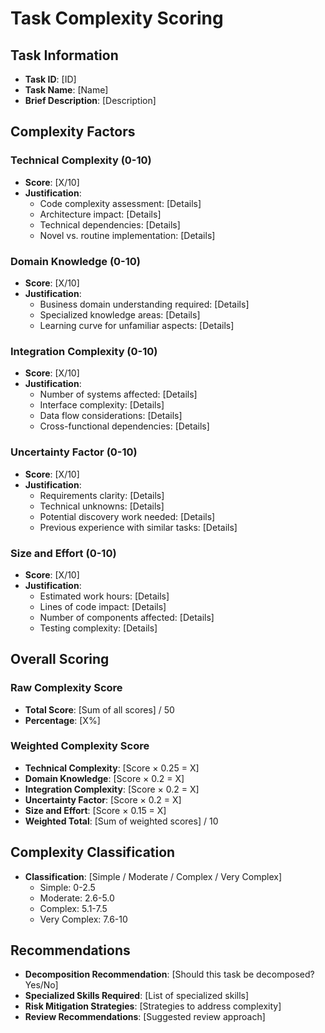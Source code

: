 # Task Complexity Scoring

## Task Information
- **Task ID**: [ID]
- **Task Name**: [Name]
- **Brief Description**: [Description]

## Complexity Factors

### Technical Complexity (0-10)
- **Score**: [X/10]
- **Justification**: 
  - Code complexity assessment: [Details]
  - Architecture impact: [Details]
  - Technical dependencies: [Details]
  - Novel vs. routine implementation: [Details]

### Domain Knowledge (0-10) 
- **Score**: [X/10]
- **Justification**:
  - Business domain understanding required: [Details]
  - Specialized knowledge areas: [Details]
  - Learning curve for unfamiliar aspects: [Details]

### Integration Complexity (0-10)
- **Score**: [X/10]
- **Justification**:
  - Number of systems affected: [Details]
  - Interface complexity: [Details]
  - Data flow considerations: [Details]
  - Cross-functional dependencies: [Details]

### Uncertainty Factor (0-10)
- **Score**: [X/10]
- **Justification**:
  - Requirements clarity: [Details]
  - Technical unknowns: [Details]
  - Potential discovery work needed: [Details]
  - Previous experience with similar tasks: [Details]

### Size and Effort (0-10)
- **Score**: [X/10]
- **Justification**:
  - Estimated work hours: [Details]
  - Lines of code impact: [Details]
  - Number of components affected: [Details]
  - Testing complexity: [Details]

## Overall Scoring

### Raw Complexity Score
- **Total Score**: [Sum of all scores] / 50
- **Percentage**: [X%]

### Weighted Complexity Score
- **Technical Complexity**: [Score × 0.25 = X]
- **Domain Knowledge**: [Score × 0.2 = X]
- **Integration Complexity**: [Score × 0.2 = X]
- **Uncertainty Factor**: [Score × 0.2 = X]
- **Size and Effort**: [Score × 0.15 = X]
- **Weighted Total**: [Sum of weighted scores] / 10

## Complexity Classification
- **Classification**: [Simple / Moderate / Complex / Very Complex]
  - Simple: 0-2.5
  - Moderate: 2.6-5.0
  - Complex: 5.1-7.5
  - Very Complex: 7.6-10

## Recommendations
- **Decomposition Recommendation**: [Should this task be decomposed? Yes/No]
- **Specialized Skills Required**: [List of specialized skills]
- **Risk Mitigation Strategies**: [Strategies to address complexity]
- **Review Recommendations**: [Suggested review approach] 